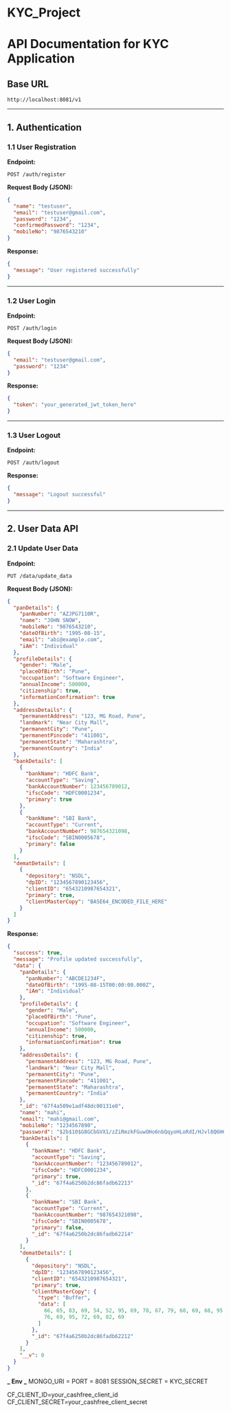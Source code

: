 # KYC_Project

# API Documentation for KYC Application

## Base URL

```
http://localhost:8081/v1
```

---

## 1. Authentication

### 1.1 User Registration

**Endpoint:**

```
POST /auth/register
```

**Request Body (JSON):**

```json
{
  "name": "testuser",
  "email": "testuser@gmail.com",
  "password": "1234",
  "confirmedPassword": "1234",
  "mobileNo": "9876543210"
}
```

**Response:**

```json
{
  "message": "User registered successfully"
}
```

---

### 1.2 User Login

**Endpoint:**

```
POST /auth/login
```

**Request Body (JSON):**

```json
{
  "email": "testuser@gmail.com",
  "password": "1234"
}
```

**Response:**

```json
{
  "token": "your_generated_jwt_token_here"
}
```

---

### 1.3 User Logout

**Endpoint:**

```
POST /auth/logout
```

**Response:**

```json
{
  "message": "Logout successful"
}
```

---

## 2. User Data API

### 2.1 Update User Data

**Endpoint:**

```
PUT /data/update_data
```

**Request Body (JSON):**

```json
{
  "panDetails": {
    "panNumber": "AZJPG7110R",
    "name": "JOHN SNOW",
    "mobileNo": "9876543210",
    "dateOfBirth": "1995-08-15",
    "email": "abi@example.com",
    "iAm": "Individual"
  },
  "profileDetails": {
    "gender": "Male",
    "placeOfBirth": "Pune",
    "occupation": "Software Engineer",
    "annualIncome": 500000,
    "citizenship": true,
    "informationConfirmation": true
  },
  "addressDetails": {
    "permanentAddress": "123, MG Road, Pune",
    "landmark": "Near City Mall",
    "permanentCity": "Pune",
    "permanentPincode": "411001",
    "permanentState": "Maharashtra",
    "permanentCountry": "India"
  },
  "bankDetails": [
    {
      "bankName": "HDFC Bank",
      "accountType": "Saving",
      "bankAccountNumber": 123456789012,
      "ifscCode": "HDFC0001234",
      "primary": true
    },
    {
      "bankName": "SBI Bank",
      "accountType": "Current",
      "bankAccountNumber": 987654321098,
      "ifscCode": "SBIN0005678",
      "primary": false
    }
  ],
  "dematDetails": [
    {
      "depository": "NSDL",
      "dpID": "1234567890123456",
      "clientID": "6543210987654321",
      "primary": true,
      "clientMasterCopy": "BASE64_ENCODED_FILE_HERE"
    }
  ]
}
```

**Response:**

```json
{
  "success": true,
  "message": "Profile updated successfully",
  "data": {
    "panDetails": {
      "panNumber": "ABCDE1234F",
      "dateOfBirth": "1995-08-15T00:00:00.000Z",
      "iAm": "Individual"
    },
    "profileDetails": {
      "gender": "Male",
      "placeOfBirth": "Pune",
      "occupation": "Software Engineer",
      "annualIncome": 500000,
      "citizenship": true,
      "informationConfirmation": true
    },
    "addressDetails": {
      "permanentAddress": "123, MG Road, Pune",
      "landmark": "Near City Mall",
      "permanentCity": "Pune",
      "permanentPincode": "411001",
      "permanentState": "Maharashtra",
      "permanentCountry": "India"
    },
    "_id": "67f4a509e1adf48dc00131e0",
    "name": "mahi",
    "email": "mahi@gmail.com",
    "mobileNo": "1234567890",
    "password": "$2b$10$G8GCbGVX1/zZiRmzkFGuwOHo6nbQqyoHLoRdI/HJvl8Q6H6Karj42",
    "bankDetails": [
      {
        "bankName": "HDFC Bank",
        "accountType": "Saving",
        "bankAccountNumber": "123456789012",
        "ifscCode": "HDFC0001234",
        "primary": true,
        "_id": "67f4a6250b2dc86fadb62213"
      },
      {
        "bankName": "SBI Bank",
        "accountType": "Current",
        "bankAccountNumber": "987654321098",
        "ifscCode": "SBIN0005678",
        "primary": false,
        "_id": "67f4a6250b2dc86fadb62214"
      }
    ],
    "dematDetails": [
      {
        "depository": "NSDL",
        "dpID": "1234567890123456",
        "clientID": "6543210987654321",
        "primary": true,
        "clientMasterCopy": {
          "type": "Buffer",
          "data": [
            66, 65, 83, 69, 54, 52, 95, 69, 78, 67, 79, 68, 69, 68, 95, 70, 73,
            76, 69, 95, 72, 69, 82, 69
          ]
        },
        "_id": "67f4a6250b2dc86fadb62212"
      }
    ],
    "__v": 0
  }
}
```

**_ Env _**
MONGO_URI =
PORT = 8081
SESSION_SECRET = KYC_SECRET

CF_CLIENT_ID=your_cashfree_client_id
CF_CLIENT_SECRET=your_cashfree_client_secret
